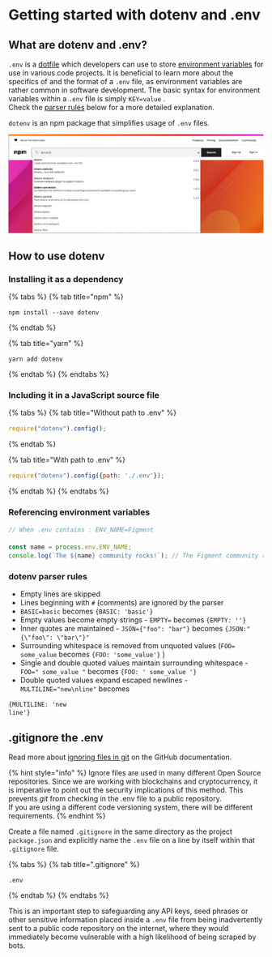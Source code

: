 # Getting started with dotenv and .env



## What are dotenv and .env?

`.env` is a [dotfile](https://medium.com/@webprolific/getting-started-with-dotfiles-43c3602fd789) which developers can use to store [environment variables](https://medium.com/chingu/an-introduction-to-environment-variables-and-how-to-use-them-f602f66d15fa) for use in various code projects. It is beneficial to learn more about the specifics of and the format of a `.env` file, as environment variables are rather common in software development. The basic syntax for environment variables within a `.env` file is simply `KEY=value` .  
Check the [parser rules](dotenv-and-.env.md#dotenv-parser-rules) below for a more detailed explanation.

`dotenv` is an npm package that simplifies usage of `.env` files. 

![Select the right tool for the job. Using Webpack? There&apos;s a package for that!](../../.gitbook/assets/npm.png)

## How to use dotenv

### Installing it as a dependency

{% tabs %}
{% tab title="npm" %}
```
npm install --save dotenv
```
{% endtab %}

{% tab title="yarn" %}
```text
yarn add dotenv
```
{% endtab %}
{% endtabs %}

### Including it in a JavaScript source file

{% tabs %}
{% tab title="Without path to .env" %}
```javascript
require("dotenv").config();
```
{% endtab %}

{% tab title="With path to .env" %}
```javascript
require("dotenv").config({path: './.env'});
```
{% endtab %}
{% endtabs %}

### Referencing environment variables

```javascript
// When .env contains : ENV_NAME=Figment

const name = process.env.ENV_NAME;
console.log(`The ${name} community rocks!`); // The Figment community rocks!
```

### dotenv parser rules

* Empty lines are skipped
* Lines beginning with `#` \(comments\) are ignored by the parser
* `BASIC=basic` becomes `{BASIC: 'basic'}`
*  Empty values become empty strings - `EMPTY=` becomes `{EMPTY: ''}`
*  Inner quotes are maintained - `JSON={"foo": "bar"}` becomes `{JSON:"{\"foo\": \"bar\"}"`
*  Surrounding whitespace is removed from unquoted values \(`FOO= some_value` becomes `{FOO: 'some_value'}` \)
* Single and double quoted values maintain surrounding whitespace - `FOO=" some_value "` becomes `{FOO: ' some_value '}`
*  Double quoted values expand escaped newlines - `MULTILINE="new\nline"` becomes

```text
{MULTILINE: 'new
line'}
```

## .gitignore the .env

Read more about [ignoring files in git](https://docs.github.com/en/github/getting-started-with-github/ignoring-files) on the GitHub documentation. 

{% hint style="info" %}
Ignore files are used in many different Open Source repositories. Since we are working with blockchains and cryptocurrency, it is imperative to point out the security implications of this method. This prevents _git_ from checking in the .env file to a public repository.  
If you are using a different code versioning system, there will be different requirements.
{% endhint %}

Create a file named `.gitignore` in the same directory as the project `package.json` and explicitly name the `.env` file on a line by itself within that `.gitignore` file. 

{% tabs %}
{% tab title=".gitignore" %}
```text
.env
```
{% endtab %}
{% endtabs %}

This is an important step to safeguarding any API keys, seed phrases or other sensitive information placed inside a `.env` file from being inadvertently sent to a public code repository on the internet, where they would immediately become vulnerable with a high likelihood of being scraped by bots.

